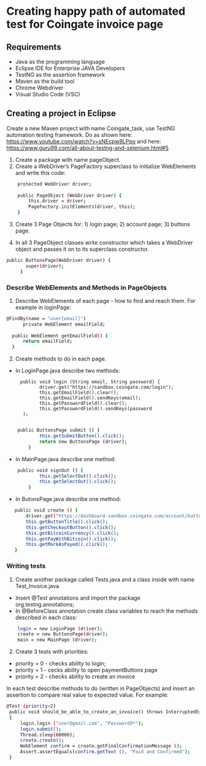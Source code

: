 
Creating happy path of automated test for Coingate invoice page
=================================================

Requirements
------------
- Java as the programming language
- Eclipse IDE for Enterprise JAVA Developers 
- TestNG as the assertion framework
- Maven as the build tool
- Chrome Webdriver 
- Visual Studio Code (VSC) 


Creating a project in Eclipse
--------------------------
Create a new Maven project with name Coingate_task, use TestNG automation testing framework.
Do as shown here:
https://www.youtube.com/watch?v=sNEcpw8LPpo
and here:
https://www.guru99.com/all-about-testng-and-selenium.html#5

1. Create a package with name pageObject. 
2. Create a WebDriver’s PageFactory superclass to initialize WebElements and write this code:

```bash
	protected WebDriver driver;
	
	public PageObject (WebDriver driver) {
		this.driver = driver;
		PageFactory.initElements(driver, this);
	}	
```
  
 3. Create 3 Page Objects for: 1) login page; 2) account page; 3) buttons page. 
 
 4. In all 3 PageObject classes write constructor which takes a WebDriver object and passes it on to its superclass constructor. 
 ```bash
 public ButtonsPage(WebDriver driver) {
  		super(driver);	
	  }
```
  
### Describe WebElements and Methods in PageObjects

    
 1. Describe WebElements of each page - how to find and reach them. 
  For example in loginPage:
  
  ```bash
  @FindBy(name = "user[email]")
		private WebElement emailField;
    
    public WebElement getEmailField() {
		return emailField;
	}

```

2. Create methods to do in each page.

- In LoginPage.java describe two methods:
```bas
     public void login (String email, String password) {
			driver.get("https://sandbox.coingate.com/login");
			this.getEmailField().clear();
			this.getEmailField().sendKeys(email);  
			this.getPasswordField().clear();
			this.getPasswordField().sendKeys(password
      );
		
```

```bash
    public ButtonsPage submit () {	
			this.getSubmitButton().click();
			return new ButtonsPage (driver);
		}
```    
    
 
 - In MainPage.java describe one method:
```bash
	public void signOut () {
			this.getSelectOut().click();
			this.getSelectOut().click();
		}
``` 

    
 - In ButonsPage.java describe one method:
 ```bash
  	public void create () {		
		driver.get("https://dashboard-sandbox.coingate.com/account/buttons");
		this.getButtonTitle().click(); 
		this.getCheckoutButton().click();
		this.getBitcoinCurrency().click(); 
		this.getPayWithBitcoin().click(); 
		this.getMarkAsPayed().click(); 
	}
```

  
###  Writing tests

  
 1. Create another package called Tests.java and a class inside with name Test_Invoice.java.
 
 - Insert @Test annotations and import the package org.testng.annotations;
 - In @BeforeClass annotation create class variables to reach the methods described in each class:
```bash
    login = new LoginPage (driver);
    create = new ButtonsPage(driver);
    main = new MainPage (driver);
```
  
  2. Create 3 tests with priorities:
  
  - priority = 0 - checks ability to login;
  - priority = 1 - cecks ability to open paymentButtons page
  - priority = 2 - checks ability to create an invoice
   
   In each test describe methods to do (written in PageObjects) and insert an assertion to compare real value to expected value.
   For example:
   
   ```bash
   @Test (priority=2)
	public void should_be_able_to_create_an_invoice() throws InterruptedException 
	{	
		login.login ("user@gmail.com", "Password9*"); 
		login.submit();
		Thread.sleep(60000);
		create.create();
		WebElement confirm = create.getFinalConfirmationMessage ();		
		Assert.assertEquals(confirm.getText (), "Paid and Confirmed");	
	}
	
   
